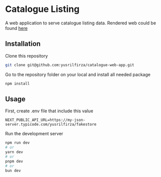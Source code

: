 # Catalogue Listing

A web application to serve catalogue listing data. Rendered web could be found [here](https://671cef49a548b2e2b3ac3291--catalogue-web.netlify.app/)

## Installation

Clone this repository

```bash
git clone git@github.com:yusrilfirza/catalogue-web-app.git
```

Go to the repository folder on your local and install all needed package
```bash
npm install
```

## Usage
First, create .env file that include this value
```
NEXT_PUBLIC_API_URL=https://my-json-server.typicode.com/yusrilfirza/fakestore
```
Run the development server
```bash
npm run dev
# or
yarn dev
# or
pnpm dev
# or
bun dev
```
